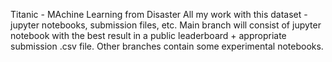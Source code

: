 Titanic - MAchine Learning from Disaster
All my work with this dataset - jupyter notebooks, submission files, etc. 
Main branch will consist of jupyter notebook with the best result in a public leaderboard + appropriate submission .csv file. Other branches contain some experimental notebooks. 

